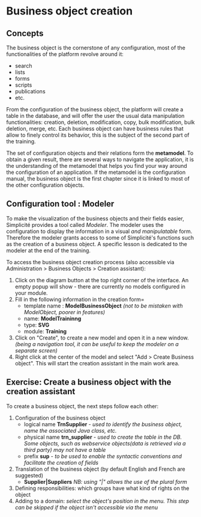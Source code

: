 Business object creation
====================

Concepts
---------------------------

The business object is the cornerstone of any configuration, most of the functionalities of the platform revolve around it:
- search
- lists
- forms
- scripts
- publications
- etc.

From the configuration of the business object, the platform will create a table in the database, and will offer the user the usual data manipulation functionalities: creation, deletion, modification, copy, bulk modification, bulk deletion, merge, etc. Each business object can have business rules that allow to finely control its behavior, this is the subject of the second part of the training.


The set of configuration objects and their relations form the **metamodel**. To obtain a given result, there are several ways to navigate the application, it is the understanding of the metamodel that helps you find your way around the configuration of an application. If the metamodel is the configuration manual, the business object is the first chapter since it is linked to most of the other configuration objects.

Configuration tool : Modeler
---------------------------

To make the visualization of the business objects and their fields easier, Simplicité provides a tool called *Modeler*. The modeler uses the configuration to display the information in a visual *and manipulatable* form. Therefore the modeler grants access to some of Simplicité's functions such as the creation of a business object. A specific lesson is dedicated to the modeler at the end of the training.

To access the business object creation process (also accessible via Administration > Business Objects > Creation assistant):
1. Click on the diagram button at the top right corner of the interface. An empty popup will show - there are currently no models configured in your module.
2. Fill in the following information in the creation form=
	- template name : **ModelBusinessObject** *(not to be mistaken with ModelObject, poorer in features)*
	- name: **ModelTraininng**
	- type: **SVG**
	- module: **Training**
3. Click on "Create", to create a new model and open it in a new window. *(being a navigation tool, it can be useful to keep the modeler on a separate screen)*
4. Right click at the center of the model and select "Add > Create Business object". This will start the creation assistant in the main work area.

Exercise: Create a business object with the creation assistant
---------------------------

To create a business object, the next steps follow each other:
1. Configuration of the business object
	- logical name **TrnSupplier** - *used to identify the business object, name the associated Java class, etc.*
	- physical name **trn_supplier** - *used to create the table in the DB. Some objects, such as webservice objects(data is retrieved via a third party) may not have a table*
	- prefix **sup** - *to be used to enable the syntactic conventions and facilitate the creation of fields*
2. Translation of the business object (by default English and French are suggested) 
	- **Supplier|Suppliers** *NB: using "|" allows the use of the plural form*
3. Defining responsibilities: which groups have what kind of rights on the object
4. Adding to a domain: *select the object's position in the menu. This step can be skipped if the object isn't accessible via the menu*
